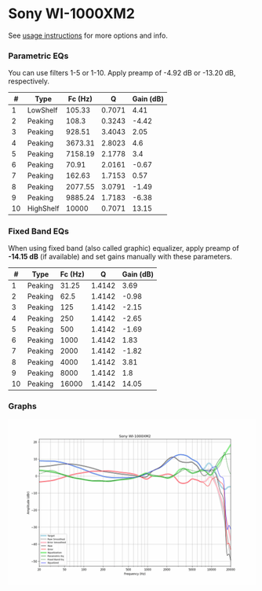 # Sony WI-1000XM2
See [usage instructions](https://github.com/jaakkopasanen/AutoEq#usage) for more options and info.

### Parametric EQs
You can use filters 1-5 or 1-10. Apply preamp of -4.92 dB or -13.20 dB, respectively.

|   # | Type      |   Fc (Hz) |      Q |   Gain (dB) |
|-----|-----------|-----------|--------|-------------|
|   1 | LowShelf  |    105.33 | 0.7071 |        4.41 |
|   2 | Peaking   |    108.3  | 0.3243 |       -4.42 |
|   3 | Peaking   |    928.51 | 3.4043 |        2.05 |
|   4 | Peaking   |   3673.31 | 2.8023 |        4.6  |
|   5 | Peaking   |   7158.19 | 2.1778 |        3.4  |
|   6 | Peaking   |     70.91 | 2.0161 |       -0.67 |
|   7 | Peaking   |    162.63 | 1.7153 |        0.57 |
|   8 | Peaking   |   2077.55 | 3.0791 |       -1.49 |
|   9 | Peaking   |   9885.24 | 1.7183 |       -6.38 |
|  10 | HighShelf |  10000    | 0.7071 |       13.15 |

### Fixed Band EQs
When using fixed band (also called graphic) equalizer, apply preamp of **-14.15 dB** (if available) and set gains manually with these parameters.

|   # | Type    |   Fc (Hz) |      Q |   Gain (dB) |
|-----|---------|-----------|--------|-------------|
|   1 | Peaking |     31.25 | 1.4142 |        3.69 |
|   2 | Peaking |     62.5  | 1.4142 |       -0.98 |
|   3 | Peaking |    125    | 1.4142 |       -2.15 |
|   4 | Peaking |    250    | 1.4142 |       -2.65 |
|   5 | Peaking |    500    | 1.4142 |       -1.69 |
|   6 | Peaking |   1000    | 1.4142 |        1.83 |
|   7 | Peaking |   2000    | 1.4142 |       -1.82 |
|   8 | Peaking |   4000    | 1.4142 |        3.81 |
|   9 | Peaking |   8000    | 1.4142 |        1.8  |
|  10 | Peaking |  16000    | 1.4142 |       14.05 |

### Graphs
![](./Sony%20WI-1000XM2.png)
